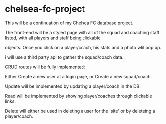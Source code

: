 # chelsea-fc-project
This will be a continuation of my Chelsea FC database project.

The front-end will be a styled page with all of the squad and coaching staff listed, with all players and staff being clickable

objects. Once you click on a player/coach, his stats and a photo wlil pop up.

i will use a third party api to gather the squad/coach data.

CRUD routes will be fully implemented:

   Either Create a new user at a login page, or Create a new squad/coach. 
   
   Update will be implemented by updating a player/coach in the DB.
   
   Read will be implemented by showing player/coaches through clickable links.
   
   Delete will either be used in deleting a user for the 'site' or by deleteing a player/coach.
